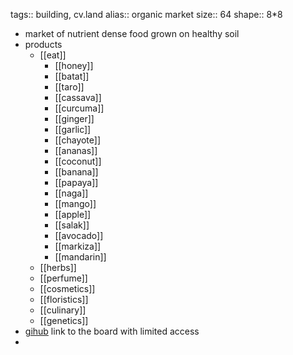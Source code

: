 tags:: building, cv.land
alias:: organic market
size:: 64
shape:: 8*8

- market of nutrient dense food grown on healthy soil
- products
	- [[eat]]
		- [[honey]]
		- [[batat]]
		- [[taro]]
		- [[cassava]]
		- [[curcuma]]
		- [[ginger]]
		- [[garlic]]
		- [[chayote]]
		- [[ananas]]
		- [[coconut]]
		- [[banana]]
		- [[papaya]]
		- [[naga]]
		- [[mango]]
		- [[apple]]
		- [[salak]]
		- [[avocado]]
		- [[markiza]]
		- [[mandarin]]
	- [[herbs]]
	- [[perfume]]
	- [[cosmetics]]
	- [[floristics]]
	- [[culinary]]
	- [[genetics]]
- [gihub](https://github.com/orgs/cyber-valley/projects/4) link to the board with limited access
-
